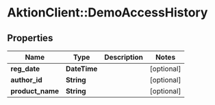 # AktionClient::DemoAccessHistory

## Properties
Name | Type | Description | Notes
------------ | ------------- | ------------- | -------------
**reg_date** | **DateTime** |  | [optional] 
**author_id** | **String** |  | [optional] 
**product_name** | **String** |  | [optional] 


